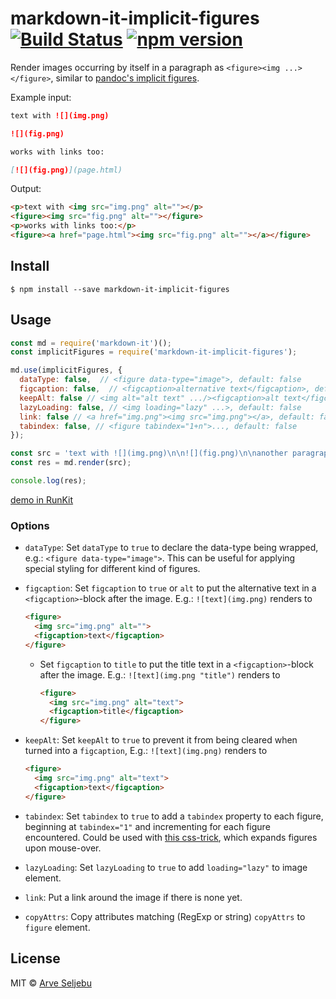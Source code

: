 # markdown-it-implicit-figures [![Build Status](https://github.com/arve0/markdown-it-implicit-figures/actions/workflows/test.yml/badge.svg)](https://github.com/arve0/markdown-it-implicit-figures/actions/workflows/test.yml) [![npm version](https://badge.fury.io/js/markdown-it-implicit-figures.svg)](http://badge.fury.io/js/markdown-it-implicit-figures)

Render images occurring by itself in a paragraph as `<figure><img ...></figure>`, similar to [pandoc's implicit figures](http://pandoc.org/README.html#images).

Example input:
```md
text with ![](img.png)

![](fig.png)

works with links too:

[![](fig.png)](page.html)
```

Output:
```html
<p>text with <img src="img.png" alt=""></p>
<figure><img src="fig.png" alt=""></figure>
<p>works with links too:</p>
<figure><a href="page.html"><img src="fig.png" alt=""></a></figure>
```


## Install

```
$ npm install --save markdown-it-implicit-figures
```


## Usage

```js
const md = require('markdown-it')();
const implicitFigures = require('markdown-it-implicit-figures');

md.use(implicitFigures, {
  dataType: false,  // <figure data-type="image">, default: false
  figcaption: false,  // <figcaption>alternative text</figcaption>, default: false
  keepAlt: false // <img alt="alt text" .../><figcaption>alt text</figcaption>, default: false
  lazyLoading: false, // <img loading="lazy" ...>, default: false
  link: false // <a href="img.png"><img src="img.png"></a>, default: false
  tabindex: false, // <figure tabindex="1+n">..., default: false
});

const src = 'text with ![](img.png)\n\n![](fig.png)\n\nanother paragraph';
const res = md.render(src);

console.log(res);
```

[demo in RunKit](https://runkit.com/embed/k48mqe5q6p56)

### Options

- `dataType`: Set `dataType` to `true` to declare the data-type being wrapped,
  e.g.: `<figure data-type="image">`. This can be useful for applying special
  styling for different kind of figures.
- `figcaption`: Set `figcaption` to `true` or `alt` to put the alternative text
  in a `<figcaption>`-block after the image. E.g.: `![text](img.png)` renders to

  ```html
  <figure>
    <img src="img.png" alt="">
    <figcaption>text</figcaption>
  </figure>
  ```
  - Set `figcaption` to `title` to put the title text in a `<figcaption>`-block
    after the image. E.g.: `![text](img.png "title")` renders to
    ```html
    <figure>
      <img src="img.png" alt="text">
      <figcaption>title</figcaption>
    </figure>
    ```
- `keepAlt`: Set `keepAlt` to `true` to prevent it from being cleared when turned
  into a `figcaption`, E.g.: `![text](img.png)` renders to

  ```html
  <figure>
    <img src="img.png" alt="text">
    <figcaption>text</figcaption>
  </figure>
  ```
- `tabindex`: Set `tabindex` to `true` to add a `tabindex` property to each
  figure, beginning at `tabindex="1"` and incrementing for each figure
  encountered. Could be used with [this css-trick](https://css-tricks.com/expanding-images-html5/),
  which expands figures upon mouse-over.
- `lazyLoading`: Set `lazyLoading` to `true` to add `loading="lazy"` to image element.
- `link`: Put a link around the image if there is none yet.
- `copyAttrs`: Copy attributes matching (RegExp or string) `copyAttrs` to `figure` element.


## License

MIT © [Arve Seljebu](http://arve0.github.io/)
